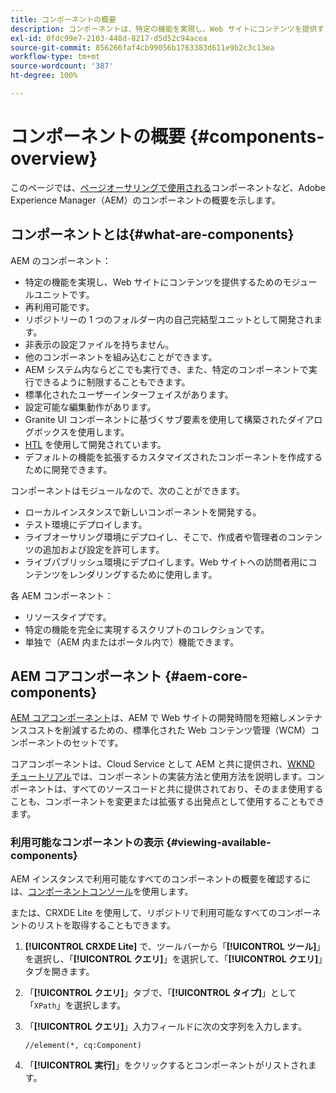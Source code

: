 ```yaml
---
title: コンポーネントの概要
description: コンポーネントは、特定の機能を実現し、Web サイトにコンテンツを提供するためのモジュールユニットです。
exl-id: 0fdc99e7-2103-448d-8217-d5d52c94acea
source-git-commit: 856266faf4cb99056b1763383d611e9b2c3c13ea
workflow-type: tm+mt
source-wordcount: '387'
ht-degree: 100%

---
```


# コンポーネントの概要 {#components-overview}

このページでは、[ページオーサリングで使用される](/help/sites-cloud/authoring/fundamentals/components.md)コンポーネントなど、Adobe Experience Manager（AEM）のコンポーネントの概要を示します。

## コンポーネントとは{#what-are-components}

AEM のコンポーネント：

* 特定の機能を実現し、Web サイトにコンテンツを提供するためのモジュールユニットです。
* 再利用可能です。
* リポジトリーの 1 つのフォルダー内の自己完結型ユニットとして開発されます。
* 非表示の設定ファイルを持ちません。
* 他のコンポーネントを組み込むことができます。
* AEM システム内ならどこでも実行でき、また、特定のコンポーネントで実行できるように制限することもできます。
* 標準化されたユーザーインターフェイスがあります。
* 設定可能な編集動作があります。
* Granite UI コンポーネントに基づくサブ要素を使用して構築されたダイアログボックスを使用します。
* [HTL](https://experienceleague.adobe.com/docs/experience-manager-htl/using/overview.html?lang=ja) を使用して開発されています。
* デフォルトの機能を拡張するカスタマイズされたコンポーネントを作成するために開発できます。

コンポーネントはモジュールなので、次のことができます。

* ローカルインスタンスで新しいコンポーネントを開発する。
* テスト環境にデプロイします。
* ライブオーサリング環境にデプロイし、そこで、作成者や管理者のコンテンツの追加および設定を許可します。
* ライブパブリッシュ環境にデプロイします。Web サイトへの訪問者用にコンテンツをレンダリングするために使用します。

各 AEM コンポーネント：

* リソースタイプです。
* 特定の機能を完全に実現するスクリプトのコレクションです。
* 単独で（AEM 内またはポータル内で）機能できます。

## AEM コアコンポーネント {#aem-core-components}

[AEM コアコンポーネント](https://experienceleague.adobe.com/docs/experience-manager-core-components/using/introduction.html?lang=ja)は、AEM で Web サイトの開発時間を短縮しメンテナンスコストを削減するための、標準化された Web コンテンツ管理（WCM）コンポーネントのセットです。

コアコンポーネントは、Cloud Service として AEM と共に提供され、[WKND チュートリアル](/help/implementing/developing/introduction/develop-wknd-tutorial.md)では、コンポーネントの実装方法と使用方法を説明します。コンポーネントは、すべてのソースコードと共に提供されており、そのまま使用することも、コンポーネントを変更または拡張する出発点として使用することもできます。

### 利用可能なコンポーネントの表示 {#viewing-available-components}

AEM インスタンスで利用可能なすべてのコンポーネントの概要を確認するには、[コンポーネントコンソール](/help/sites-cloud/authoring/features/components-console.md)を使用します。

または、CRXDE Lite を使用して、リポジトリで利用可能なすべてのコンポーネントのリストを取得することもできます。

1. **[!UICONTROL CRXDE Lite]** で、ツールバーから「**[!UICONTROL ツール]**」を選択し、「**[!UICONTROL クエリ]**」を選択して、「**[!UICONTROL クエリ]**」タブを開きます。

1. 「**[!UICONTROL クエリ]**」タブで、「**[!UICONTROL タイプ]**」として「`XPath`」を選択します。

1. 「**[!UICONTROL クエリ]**」入力フィールドに次の文字列を入力します。

   `//element(*, cq:Component)`

1. 「**[!UICONTROL 実行]**」をクリックするとコンポーネントがリストされます。
